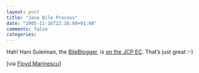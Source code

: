 ```yaml
---
layout: post
title: "Java Bile Process"
date: "2005-11-16T22:16:00+01:00"
comments: false
categories: 
---
```


<p>Hah! Hani Suleiman, the <a href="http://www.jroller.com/page/fate/">BileBlogger</a>, is <a href="http://www.jcpelection2005.org/jcp/election_results">on the JCP EC</a>. That&#8217;s just great :-)</p>

<p>[via <a href="http://dynamicsemantics.blog-city.com/javagetsbiled.htm">Floyd Marinescu</a>]</p>


